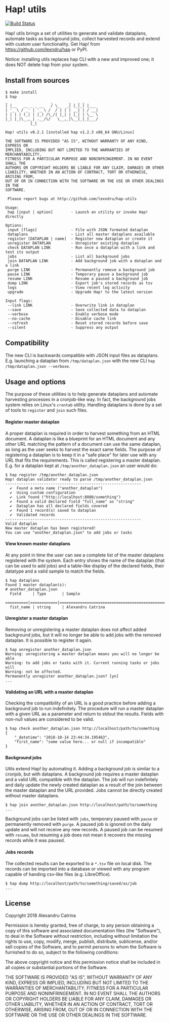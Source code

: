 # Hap! utils
[![Build Status](https://travis-ci.org/lexndru/hap-utils.svg?branch=master)](https://travis-ci.org/lexndru/hap-utils)

Hap! utils brings a set of utilities to generate and validate dataplans, automate tasks as background jobs, collect harvested records and extend with custom user functionality. Get Hap! from https://github.com/lexndru/hap or PyPI.

Notice: installing utils replaces hap CLI with a new and improved one; it does NOT delete hap from your system.

## Install from sources
```
$ make install
$ hap
_                   _       _   _ _      
| |__   __ _ _ __   / \_   _| |_(_) |___  
| '_ \ / _' | '_ \ /  / | | | __| | / __|
| | | | (_| | |_) /\_/| |_| | |_| | \__ \
|_| |_|\__,_| .__/\/   \__,_|\__|_|_|___/
           |_|                           

Hap! utils v0.2.1 [installed hap v1.2.3 x86_64 GNU/Linux]

THE SOFTWARE IS PROVIDED "AS IS", WITHOUT WARRANTY OF ANY KIND, EXPRESS OR
IMPLIED, INCLUDING BUT NOT LIMITED TO THE WARRANTIES OF MERCHANTABILITY,
FITNESS FOR A PARTICULAR PURPOSE AND NONINFRINGEMENT. IN NO EVENT SHALL THE
AUTHORS OR COPYRIGHT HOLDERS BE LIABLE FOR ANY CLAIM, DAMAGES OR OTHER
LIABILITY, WHETHER IN AN ACTION OF CONTRACT, TORT OR OTHERWISE, ARISING FROM,
OUT OF OR IN CONNECTION WITH THE SOFTWARE OR THE USE OR OTHER DEALINGS IN THE
SOFTWARE.

 Please report bugs at http://github.com/lexndru/hap-utils

Usage:
 hap [input | option]        - Launch an utility or invoke Hap! directly

Options:
 input [flags]               - File with JSON formated dataplan
 dataplans                   - List all master dataplans available
 register [DATAPLAN | name]  - Register new dataplan or create it
 unregister DATAPLAN         - Unregister existing dataplan
 check DATAPLAN LINK         - Run once a dataplan with a link and test its output
 jobs                        - List all background jobs
 join DATAPLAN LINK          - Add background job with a dataplan and a link
 purge LINK                  - Permanently remove a background job
 pause LINK                  - Temporary pause a background job
 resume LINK                 - Resume a paused a background job
 dump LINK                   - Export job's stored records as tsv
 logs                        - View recent log activity
 upgrade                     - Upgrade Hap! to the latest version

Input flags:
 --link LINK                 - Overwrite link in dataplan
 --save                      - Save collected data to dataplan
 --verbose                   - Enable verbose mode
 --no-cache                  - Disable cache link
 --refresh                   - Reset stored records before save
 --silent                    - Suppress any output
```

## Compatibility
The new CLI is backwards compatible with JSON input files as dataplans. E.g. launching a dataplan from `/tmp/dataplan.json` with the new CLI `hap /tmp/dataplan.json --verbose`.

## Usage and options
The purpose of these utilities is to help generate dataplans and automate harvesting processes in a cronjob-like way. In fact, the background jobs system relies on Linux's `crontab` utility. Handling dataplans is done by a set of tools to `register` and `join` such files.

#### Register master dataplan
A proper dataplan is required in order to harvest something from an HTML document. A dataplan is like a blueprint for an HTML document and any other URL matching the pattern of a document can use the same dataplan, as long as the user seeks to harvest the exact same fields. The purpose of registering a dataplan is to keep it in a "safe place" for later use with any URL that fits the requirements. This is called registering a master dataplan. E.g. for a dataplan kept at `/tmp/another_dataplan.json` an user would do:

```
$ hap register /tmp/another_dataplan.json
Hap! dataplan validator ready to parse /tmp/another_dataplan.json
------------------------------------------------------------
  ✔️  Found a meta name ("another_dataplan")
  ✔️  Using custom configuration
  ✔️  Link found ("http://localhost:8080/something")
  ✔️  Found a valid declared field "full_name" as "string"
  ✔️  Dataplan has all declared fields covered
  ✔️  Found 1 record(s) saved to dataplan
  ✔️  Validated records
------------------------------------------------------------
Valid dataplan
New master dataplan has been registered!
You can use "another_dataplan.json" to add jobs or tasks
```

#### View known master dataplans
At any point in time the user can see a complete list of the master dataplans registered with the system. Each entry shows the name of the dataplan (that can be used to add jobs) and a table-like display of the declared fields, their datatype and a valid sample to match the fields.

```
$ hap dataplans
Found 1 master dataplan(s):
# another_dataplan.json
  Field     | Type       | Sample
  ==========|============|============================================================
  fist_name | string     | Alexandru Catrina
```

#### Unregister a master dataplan
Removing or unregistering a master dataplan does not affect added background jobs, but it will no longer be able to add jobs with the removed dataplan. It is possible to register it again.

```
$ hap unregister another_dataplan.json
Warning: unregistering a master dataplan means you will no longer be able
Warning: to add jobs or tasks with it. Current running tasks or jobs will
Warning: not be affected.
Permanently unregister another_dataplan.json? [yn]
...
```

#### Validating an URL with a master dataplan
Checking the compatibility of an URL is a good practice before adding a background job to run indefinitely. The procedure will run a master dataplan with a given URL as a parameter and return to stdout the results. Fields with non-null values are considered to be valid.

```
$ hap check another_dataplan.json http://localhost/path/to/something
{
    "_datetime": "2018-10-14 23:44:34.195463",
    "first_name": "some value here... or null if incompatible"
}
```

#### Background jobs
Utils extend Hap! by automating it. Adding a background job is similar to a cronjob, but with dataplans. A background job requires a master dataplan and a valid URL compatible with the dataplan. The job will run indefinitely and daily update the newly created dataplan as a result of the join between the master dataplan and the URL provided. Jobs cannot be directly created without master dataplans.

```
$ hap join another_dataplan.json http://localhost/path/to/something
...
```

Background jobs can be listed with `jobs`, temporary paused with `pause` or permanently removed with `purge`. A paused job is ignored on the daily update and will not receive any new records. A paused job can be resumed with `resume`, but resuming a job does not mean it recovers the missing records while it was paused.

#### Jobs records
The collected results can be exported to a `*.tsv` file on local disk. The records can be imported into a database or viewed with any program capable of handing csv-like files (e.g. LibreOffice).

```
$ hap dump http://localhost/path/to/something/saved/as/job
...
```


## License
Copyright 2018 Alexandru Catrina

Permission is hereby granted, free of charge, to any person obtaining a copy
of this software and associated documentation files (the "Software"), to deal
in the Software without restriction, including without limitation the rights
to use, copy, modify, merge, publish, distribute, sublicense, and/or sell
copies of the Software, and to permit persons to whom the Software is
furnished to do so, subject to the following conditions:

The above copyright notice and this permission notice shall be included in
all copies or substantial portions of the Software.

THE SOFTWARE IS PROVIDED "AS IS", WITHOUT WARRANTY OF ANY KIND, EXPRESS OR
IMPLIED, INCLUDING BUT NOT LIMITED TO THE WARRANTIES OF MERCHANTABILITY,
FITNESS FOR A PARTICULAR PURPOSE AND NONINFRINGEMENT. IN NO EVENT SHALL THE
AUTHORS OR COPYRIGHT HOLDERS BE LIABLE FOR ANY CLAIM, DAMAGES OR OTHER
LIABILITY, WHETHER IN AN ACTION OF CONTRACT, TORT OR OTHERWISE, ARISING FROM,
OUT OF OR IN CONNECTION WITH THE SOFTWARE OR THE USE OR OTHER DEALINGS IN
THE SOFTWARE.
